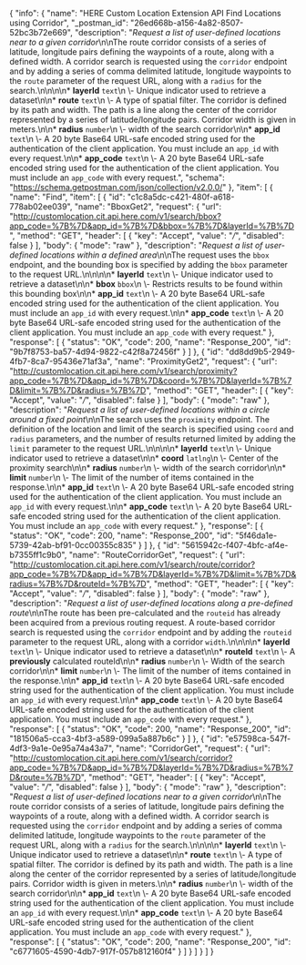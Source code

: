 {
  "info": {
    "name": "HERE Custom Location Extension API Find Locations using Corridor",
    "_postman_id": "26ed668b-a156-4a82-8507-52bc3b72e669",
    "description": "*Request a list of user-defined locations near to a given corridor*\n\nThe route corridor consists of a series of latitude, longitude pairs defining the waypoints of a route, along with a defined width. A corridor search is requested using the `corridor` endpoint and by adding a series of comma delimited latitude, longitude waypoints to the `route` parameter of the request URL, along with a `radius` for the search.\n\n\n\n* **layerId**  `text`\n \\- Unique indicator used to retrieve a dataset\n\n* **route**  `text`\n \\- A type of spatial filter. The corridor is defined by its path and width. The path is a line along the center of the corridor represented by a series of latitude/longitude pairs. Corridor width is given in meters.\n\n* **radius**  `number`\n \\- width of the search corridor\n\n* **app_id**  `text`\n \\- A 20 byte Base64 URL-safe encoded string used for the authentication of the client application.    You must include an `app_id` with every request.\n\n* **app_code**  `text`\n \\- A 20 byte Base64 URL-safe encoded string used for the authentication of the client application.    You must include an `app_code` with every request.",
    "schema": "https://schema.getpostman.com/json/collection/v2.0.0/"
  },
  "item": [
    {
      "name": "Find",
      "item": [
        {
          "id": "c1c8a5dc-c421-480f-a618-778ab02ee039",
          "name": "BboxGet2",
          "request": {
            "url": "http://customlocation.cit.api.here.com/v1/search/bbox?app_code=%7B%7D&app_id=%7B%7D&bbox=%7B%7D&layerId=%7B%7D",
            "method": "GET",
            "header": [
              {
                "key": "Accept",
                "value": "*/*",
                "disabled": false
              }
            ],
            "body": {
              "mode": "raw"
            },
            "description": "*Request a list of user-defined locations within a defined area*\n\nThe request uses the `bbox` endpoint, and the bounding box is specified by adding the `bbox` parameter to the request URL.\n\n\n\n* **layerId**  `text`\n \\- Unique indicator used to retrieve a dataset\n\n* **bbox**  `bbox`\n \\- Restricts results to be found within this bounding box\n\n* **app_id**  `text`\n \\- A 20 byte Base64 URL-safe encoded string used for the authentication of the client application.    You must include an `app_id` with every request.\n\n* **app_code**  `text`\n \\- A 20 byte Base64 URL-safe encoded string used for the authentication of the client application.    You must include an `app_code` with every request."
          },
          "response": [
            {
              "status": "OK",
              "code": 200,
              "name": "Response_200",
              "id": "9b7f8753-ba57-4d94-9822-c42f8a72456f"
            }
          ]
        },
        {
          "id": "dd8dd9b5-2949-4fb7-8ca7-95436e71af3a",
          "name": "ProximityGet2",
          "request": {
            "url": "http://customlocation.cit.api.here.com/v1/search/proximity?app_code=%7B%7D&app_id=%7B%7D&coord=%7B%7D&layerId=%7B%7D&limit=%7B%7D&radius=%7B%7D",
            "method": "GET",
            "header": [
              {
                "key": "Accept",
                "value": "*/*",
                "disabled": false
              }
            ],
            "body": {
              "mode": "raw"
            },
            "description": "*Request a list of user-defined locations within a circle around a fixed point*\n\nThe search uses the `proximity` endpoint. The definition of the location and limit of the search is specified using  `coord` and `radius` parameters, and the number of results returned limited by adding the `limit` parameter to the request URL.\n\n\n\n* **layerId**  `text`\n \\- Unique indicator used to retrieve a dataset\n\n* **coord**  `latlng`\n \\- Center of the proximity search\n\n* **radius**  `number`\n \\- width of the search corridor\n\n* **limit**  `number`\n \\- The limit of the number of items contained in the response.\n\n* **app_id**  `text`\n \\- A 20 byte Base64 URL-safe encoded string used for the authentication of the client application.    You must include an `app_id` with every request.\n\n* **app_code**  `text`\n \\- A 20 byte Base64 URL-safe encoded string used for the authentication of the client application.    You must include an `app_code` with every request."
          },
          "response": [
            {
              "status": "OK",
              "code": 200,
              "name": "Response_200",
              "id": "5f46da1e-5739-42ab-bf91-0cc00355c835"
            }
          ]
        },
        {
          "id": "5615942c-f407-4bfc-af4e-b7355ff1c9b0",
          "name": "RouteCorridorGet",
          "request": {
            "url": "http://customlocation.cit.api.here.com/v1/search/route/corridor?app_code=%7B%7D&app_id=%7B%7D&layerId=%7B%7D&limit=%7B%7D&radius=%7B%7D&routeId=%7B%7D",
            "method": "GET",
            "header": [
              {
                "key": "Accept",
                "value": "*/*",
                "disabled": false
              }
            ],
            "body": {
              "mode": "raw"
            },
            "description": "*Request a list of user-defined locations along a pre-defined route*\n\nThe route has been pre-calculated and the `routeid` has already been acquired from a previous routing request. A route-based corridor search is requested using the `corridor` endpoint and by adding the `routeid` parameter to the request URL, along with a corridor `width`.\n\n\n\n* **layerId**  `text`\n \\- Unique indicator used to retrieve a dataset\n\n* **routeId**  `text`\n \\- A <b>previously</b> calculated routeId\n\n* **radius**  `number`\n \\- Width of the search corridor\n\n* **limit**  `number`\n \\- The limit of the number of items contained in the response.\n\n* **app_id**  `text`\n \\- A 20 byte Base64 URL-safe encoded string used for the authentication of the client application.    You must include an `app_id` with every request.\n\n* **app_code**  `text`\n \\- A 20 byte Base64 URL-safe encoded string used for the authentication of the client application.    You must include an `app_code` with every request."
          },
          "response": [
            {
              "status": "OK",
              "code": 200,
              "name": "Response_200",
              "id": "181506a5-cca3-4bf3-a589-099a5a887b6c"
            }
          ]
        },
        {
          "id": "e57598ca-547f-4df3-9a1e-0e95a74a43a7",
          "name": "CorridorGet",
          "request": {
            "url": "http://customlocation.cit.api.here.com/v1/search/corridor?app_code=%7B%7D&app_id=%7B%7D&layerId=%7B%7D&radius=%7B%7D&route=%7B%7D",
            "method": "GET",
            "header": [
              {
                "key": "Accept",
                "value": "*/*",
                "disabled": false
              }
            ],
            "body": {
              "mode": "raw"
            },
            "description": "*Request a list of user-defined locations near to a given corridor*\n\nThe route corridor consists of a series of latitude, longitude pairs defining the waypoints of a route, along with a defined width. A corridor search is requested using the `corridor` endpoint and by adding a series of comma delimited latitude, longitude waypoints to the `route` parameter of the request URL, along with a `radius` for the search.\n\n\n\n* **layerId**  `text`\n \\- Unique indicator used to retrieve a dataset\n\n* **route**  `text`\n \\- A type of spatial filter. The corridor is defined by its path and width. The path is a line along the center of the corridor represented by a series of latitude/longitude pairs. Corridor width is given in meters.\n\n* **radius**  `number`\n \\- width of the search corridor\n\n* **app_id**  `text`\n \\- A 20 byte Base64 URL-safe encoded string used for the authentication of the client application.    You must include an `app_id` with every request.\n\n* **app_code**  `text`\n \\- A 20 byte Base64 URL-safe encoded string used for the authentication of the client application.    You must include an `app_code` with every request."
          },
          "response": [
            {
              "status": "OK",
              "code": 200,
              "name": "Response_200",
              "id": "c6771605-4590-4db7-917f-057b812160f4"
            }
          ]
        }
      ]
    }
  ]
}